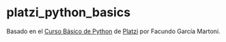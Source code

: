 # platzi_python_basics

Basado en el [Curso Básico de Python](https://platzi.com/clases/pythonbasico/) de [Platzi](https://platzi.com/r/DianDelph/) por Facundo García Martoni.
